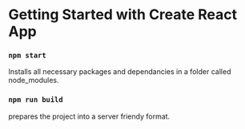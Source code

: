 # Getting Started with Create React App

### `npm start`
Installs all necessary packages and dependancies in a folder called node_modules.

### `npm run build`
prepares the project into a server friendy format.